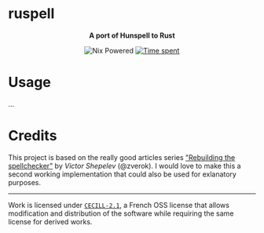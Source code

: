 # ruspell

<p align="center"><strong>
A port of Hunspell to Rust
</strong></p>

<p align="center">
  <img alt="Nix Powered" src="https://img.shields.io/badge/Nix-Powered-blue?logo=nixos" />
  <a href="https://wakatime.com/badge/github/mrnossiom/ruspell">
    <img alt="Time spent" src="https://wakatime.com/badge/github/mrnossiom/ruspell.svg" />
  </a>
</p>

# Usage

...

# Credits

This project is based on the really good articles series ["Rebuilding the spellchecker"](https://zverok.space/spellchecker.html) by *Victor Shepelev* (@zverok). I would love to make this a second working implementation that could also be used for exlanatory purposes.

---

Work is licensed under [`CECILL-2.1`](https://choosealicense.com/licenses/cecill-2.1/), a French OSS license that allows modification and distribution of the software while requiring the same license for derived works.
